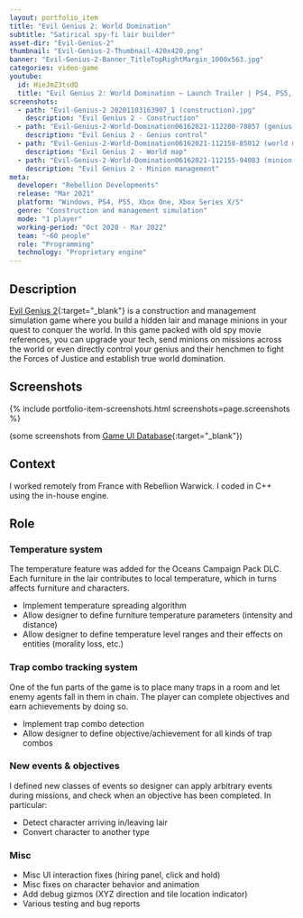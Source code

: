 ```yaml
---
layout: portfolio_item
title: "Evil Genius 2: World Domination"
subtitle: "Satirical spy-fi lair builder"
asset-dir: "Evil-Genius-2"
thumbnail: "Evil-Genius-2-Thumbnail-420x420.png"
banner: "Evil-Genius-2-Banner_TitleTopRightMargin_1000x563.jpg"
categories: video-game
youtube:
  id: HieJmZ3tsdQ
  title: "Evil Genius 2: World Domination – Launch Trailer | PS4, PS5, Xbox One, Xbox Series X/S"
screenshots:
  - path: "Evil-Genius-2 20201103163907_1 (construction).jpg"
    description: "Evil Genius 2 - Construction"
  - path: "Evil-Genius-2-World-Domination06162021-112200-78857 (genius control) from Game UI Database.jpg"
    description: "Evil Genius 2 - Genius control"
  - path: "Evil-Genius-2-World-Domination06162021-112158-85012 (world map) from Game UI Database.jpg"
    description: "Evil Genius 2 - World map"
  - path: "Evil-Genius-2-World-Domination06162021-112155-94083 (minion management) from Game UI Database.jpg"
    description: "Evil Genius 2 - Minion management"
meta:
  developer: "Rebellion Developments"
  release: "Mar 2021"
  platform: "Windows, PS4, PS5, Xbox One, Xbox Series X/S"
  genre: "Construction and management simulation"
  mode: "1 player"
  working-period: "Oct 2020 - Mar 2022"
  team: "~60 people"
  role: "Programming"
  technology: "Proprietary engine"
---
```


## Description

[Evil Genius 2](https://evilgeniusgame.com/){:target="_blank"} is a construction and management simulation game where you build a hidden lair and manage minions in your quest to conquer the world. In this game packed with old spy movie references, you can upgrade your tech, send minions on missions across the world or even directly control your genius and their henchmen to fight the Forces of Justice and establish true world domination.

## Screenshots

{% include portfolio-item-screenshots.html screenshots=page.screenshots %}

(some screenshots from [Game UI Database](https://www.gameuidatabase.com/gameData.php?id=710){:target="_blank"})

## Context

I worked remotely from France with Rebellion Warwick. I coded in C++ using the in-house engine.

## Role

### Temperature system

The temperature feature was added for the Oceans Campaign Pack DLC. Each furniture in the lair contributes to local temperature, which in turns affects furniture and characters.

- Implement temperature spreading algorithm
- Allow designer to define furniture temperature parameters (intensity and distance)
- Allow designer to define temperature level ranges and their effects on entities (morality loss, etc.)

### Trap combo tracking system

One of the fun parts of the game is to place many traps in a room and let enemy agents fall in them in chain. The player can complete objectives and earn achievements by doing so.

- Implement trap combo detection
- Allow designer to define objective/achievement for all kinds of trap combos

### New events & objectives

I defined new classes of events so designer can apply arbitrary events during missions, and check when an objective has been completed. In particular:

- Detect character arriving in/leaving lair
- Convert character to another type

### Misc

- Misc UI interaction fixes (hiring panel, click and hold)
- Misc fixes on character behavior and animation
- Add debug gizmos (XYZ direction and tile location indicator)
- Various testing and bug reports